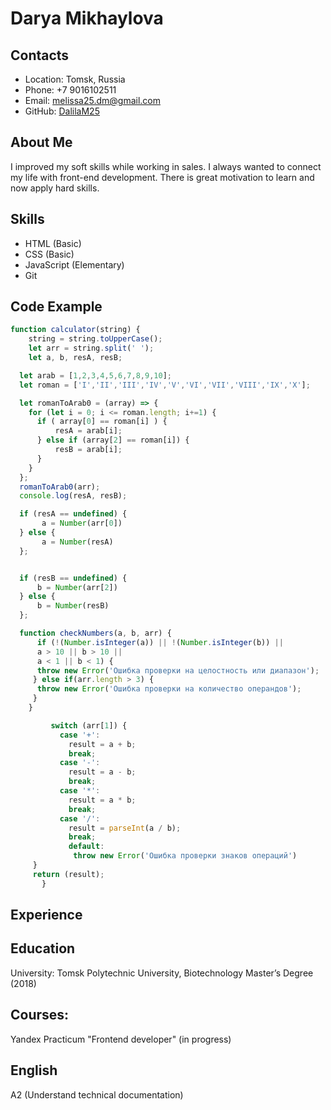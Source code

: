 # Darya Mikhaylova

## Contacts

- Location: Tomsk, Russia
- Phone: +7 9016102511
- Email: melissa25.dm@gmail.com
- GitHub: [DalilaM25](https://github.com/DalilaM25)

## About Me

I improved my soft skills while working in sales. I always wanted to connect my life with front-end development. There is great motivation to learn and now apply hard skills.

## Skills

* HTML (Basic)
* CSS (Basic)
* JavaScript (Elementary)
* Git

## Code Example

```JavaScript
function calculator(string) {
    string = string.toUpperCase();
    let arr = string.split(' ');
    let a, b, resA, resB;

  let arab = [1,2,3,4,5,6,7,8,9,10];
  let roman = ['I','II','III','IV','V','VI','VII','VIII','IX','X'];

  let romanToArab0 = (array) => {
    for (let i = 0; i <= roman.length; i+=1) {
      if ( array[0] == roman[i] ) {
          resA = arab[i];
      } else if (array[2] == roman[i]) {
          resB = arab[i];
      }
    }
  };
  romanToArab0(arr);
  console.log(resA, resB);

  if (resA == undefined) {
       a = Number(arr[0])
  } else {
       a = Number(resA)
  };


  if (resB == undefined) {
      b = Number(arr[2])
  } else {
      b = Number(resB)
  };

  function checkNumbers(a, b, arr) {
      if (!(Number.isInteger(a)) || !(Number.isInteger(b)) ||
      a > 10 || b > 10 ||
      a < 1 || b < 1) {
      throw new Error('Ошибка проверки на целостность или диапазон');
     } else if(arr.length > 3) {
      throw new Error('Ошибка проверки на количество операндов');
     }
    }

         switch (arr[1]) {
           case '+':
             result = a + b;
             break;
           case '-':
             result = a - b;
             break;
           case '*':
             result = a * b;
             break;
           case '/':
             result = parseInt(a / b);
             break;
             default:
              throw new Error('Ошибка проверки знаков операций')
     }
     return (result);
       }
```

## Experience

## Education

University: Tomsk Polytechnic University, Biotechnology Master’s Degree (2018)

## Courses:

Yandex Practicum "Frontend developer" (in progress)

## English

A2 (Understand technical documentation)

